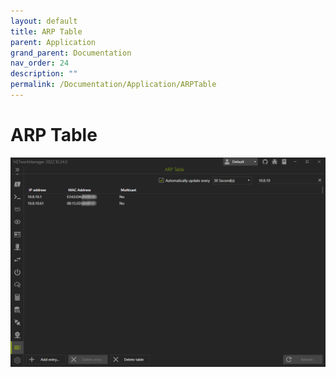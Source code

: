 ```yaml
---
layout: default
title: ARP Table
parent: Application
grand_parent: Documentation
nav_order: 24
description: ""
permalink: /Documentation/Application/ARPTable
---
```

# ARP Table

![ARPTable](24_ARPTable.png)